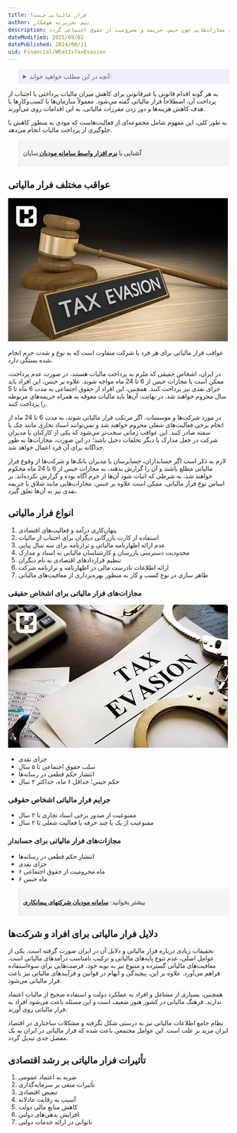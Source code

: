 ```yaml
---
title: فرار مالیاتی چیست؟
author: تیم تحریریه هوشکار
description: فرار مالیاتی، اقدامی است برای کاهش یا اجتناب از پرداخت مالیات که پیامدهای جدی قانونی و اقتصادی دارد. این پدیده شامل روش‌های متنوعی از پنهان‌کاری درآمد تا سوءاستفاده از معافیت‌ها می‌شود و می‌تواند منجر به مجازات‌هایی چون حبس، جریمه و محرومیت از حقوق اجتماعی گردد.
dateModified: 2025/09/02
datePublished: 2024/08/11
uid: Financial/WhatIsTaxEvasion
---
```


<blockquote style="background-color:#eeeefc; padding:0.5rem">
<details>
   <summary>آنچه در این مطلب خواهید خواند:</summary>
  <ul>
    <li>عواقب مختلف فرار مالیاتی</li>
    <li>انواع فرار مالیاتی</li>
    <ul>
      <li>مجازات‌های فرار مالیاتی برای اشخاص حقیقی</li>
      <li>مجازات‌های فرار مالیاتی برای حسابدار</li>
      <li>دلایل فرار مالیاتی برای افراد و شرکت‌ها</li>
    </ul>
    <li>تأثیرات فرار مالیاتی بر رشد اقتصادی</li>
  </ul>
  </details>
</blockquote>

به هر گونه اقدام قانونی یا غیرقانونی برای کاهش میزان مالیات پرداختی یا اجتناب از پرداخت آن، اصطلاحاً فرار مالیاتی گفته می‌شود. معمولاً سازمان‌ها یا کسب‌وکارها با هدف کاهش هزینه‌ها و دور زدن مقررات مالیاتی، به این اقدامات روی می‌آورند.

 به طور کلی، این مفهوم شامل مجموعه‌ای از فعالیت‌هاست که مودی به منظور کاهش یا جلوگیری از پرداخت مالیات انجام می‌دهد.

<blockquote style="background-color:#f5f5f5; padding:0.5rem">
<p><strong>آشنایی با <a href="https://www.hooshkar.com/Software/Sayan/Module/TpTaxGov" target="_blank">نرم افزار واسط سامانه مودیان
</a> سایان</strong></p></blockquote>

## عواقب مختلف فرار مالیاتی

![عواقب مختلف فرار مالیاتی](./Images/WhatIsTaxEvasion.webp)

عواقب فرار مالیاتی برای هر فرد یا شرکت متفاوت است که به نوع و شدت جرم انجام شده بستگی دارد. 

در ایران، اشخاص حقیقی که ملزم به پرداخت مالیات هستند، در صورت عدم پرداخت، ممکن است با مجازات حبس از 6 تا 24 ماه مواجه شوند. علاوه بر حبس، این افراد باید جزای نقدی نیز پرداخت کنند. همچنین، این افراد از حقوق اجتماعی به مدت 6 ماه تا 5 سال محروم خواهند شد. در نهایت، آن‌ها باید مالیات معوقه به همراه جریمه‌های مربوطه را پرداخت کنند.

در مورد شرکت‌ها و موسسات، اگر مرتکب فرار مالیاتی شوند، به مدت 6 تا 24 ماه از انجام برخی فعالیت‌های شغلی محروم خواهند شد و نمی‌توانند اسناد تجاری مانند چک یا سفته صادر کنند. این عواقب زمانی سخت‌تر می‌شود که یکی از کارکنان یا مدیران شرکت در جعل مدارک یا دیگر تخلفات دخیل باشد؛ در این صورت، مجازات‌ها به طور جداگانه برای آن فرد اعمال خواهد شد.

لازم به ذکر است اگر حسابداران، حسابرسان یا مدیران بانک‌ها و شرکت‌ها از وقوع فرار مالیاتی مطلع باشند و آن را گزارش ندهند، به مجازات حبس از 6 تا 24 ماه محکوم خواهند شد، به شرطی که اثبات شود آن‌ها از جرم آگاه بوده و گزارش نکرده‌اند. بر اساس نوع فرار مالیاتی، ممکن است علاوه بر حبس، مجازات‌هایی مانند شلاق یا جریمه نقدی نیز به آن‌ها تعلق گیرد.

## انواع فرار مالیاتی

1.  پنهان‌کاری درآمد و فعالیت‌های اقتصادی
2.  استفاده از کارت بازرگانی دیگران برای اجتناب از مالیات
3.  عدم ارائه اظهارنامه مالیاتی و ترازنامه برای سه سال پیاپی
4.  محدودیت دسترسی بازرسان و کارشناسان مالیاتی به اسناد و مدارک
5.  تنظیم قراردادهای اقتصادی به نام دیگران
6.  ارائه اطلاعات نادرست مالی در اظهارنامه و ترازنامه شرکت
7.  ظاهر سازی در نوع کسب و کار به منظور بهره‌برداری از معافیت‌های مالیاتی

### مجازات‌های فرار مالیاتی برای اشخاص حقیقی

![مجازات‌های فرار مالیاتی برای اشخاص حقیقی](./Images/TypesOfTaxEvasionPenalties.webp)

-   جزای نقدی
-   سلب حقوق اجتماعی تا ۵ سال
-   انتشار حکم قطعی در رسانه‌ها
- حکم حبس؛ حداقل ۶ ماه، حداکثر ۲ سال

### جرایم فرار مالیاتی اشخاص حقوقی

-   ممنوعیت از صدور برخی اسناد تجاری تا ۲ سال
-   ممنوعیت از یک یا چند حرفه یا فعالیت شغلی تا ۲ سال

### مجازات‌های فرار مالیاتی برای حسابدار
-   انتشار حکم قطعی در رسانه‌ها
-   جزای نقدی
-   ۶ ماه محرومیت از حقوق اجتماعی
-   ۶ ماه حبس

<blockquote style="background-color:#f5f5f5; padding:0.5rem">
<p><strong>بیشتر بخوانید: <a href="https://www.hooshkar.com/Wiki/Financial/ModianContractorSystem" target="_blank">سامانه مودیان شرکتهای پیمانکاری</a></p></strong></blockquote>

## دلایل فرار مالیاتی برای افراد و شرکت‌ها

تحقیقات زیادی درباره فرار مالیاتی و دلایل آن در ایران صورت گرفته است. یکی از عوامل اصلی، عدم تنوع پایه‌های مالیاتی و ترکیب نامناسب درآمدهای مالیاتی است. معافیت‌های مالیاتی گسترده و متنوع نیز به نوبه خود، فرصت‌هایی برای سوءاستفاده فراهم می‌آورد. علاوه بر این، پیچیدگی و ابهام در قوانین و فرآیندهای مالیاتی نیز باعث فرار مالیاتی می‌شود.

همچنین، بسیاری از مشاغل و افراد به عملکرد دولت و استفاده صحیح از مالیات اعتماد ندارند. فرهنگ مالیاتی در کشور هنوز ضعیف است و این مسئله باعث می‌شود افراد به فرار مالیاتی روی آورند. 

نظام جامع اطلاعات مالیاتی نیز به درستی شکل نگرفته و مشکلات ساختاری در اقتصاد ایران مزید بر علت است. این عوامل مجتمعی باعث شده که فرار مالیاتی در ایران به یک معضل جدی تبدیل گردد.

## تأثیرات فرار مالیاتی بر رشد اقتصادی

1.  ضربه به اعتماد عمومی
2.  تأثیرات منفی بر سرمایه‌گذاری
3.  تبعیض اقتصادی
4.  آسیب به رقابت عادلانه
5.  کاهش منابع مالی دولت
6.  افزایش بدهی‌های دولتی
7.  ناتوانی در ارائه خدمات دولتی